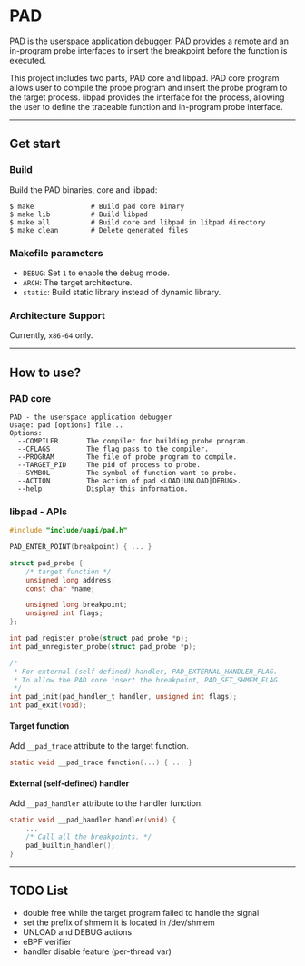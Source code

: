 # PAD

PAD is the userspace application debugger.
PAD provides a remote and an in-program probe interfaces to insert the breakpoint before the function is executed.

This project includes two parts, PAD core and libpad.
PAD core program allows user to compile the probe program and insert the probe program to the target process.
libpad provides the interface for the process, allowing the user to define the traceable function and in-program probe interface.

---

## Get start

### Build

Build the PAD binaries, core and libpad:

```
$ make              # Build pad core binary
$ make lib          # Build libpad
$ make all          # Build core and libpad in libpad directory
$ make clean        # Delete generated files
```

### Makefile parameters

- `DEBUG`: Set `1` to enable the debug mode.
- `ARCH`: The target architecture.
- `static`: Build static library instead of dynamic library.

### Architecture Support

Currently, `x86-64` only.

---

## How to use?

### PAD core

```
PAD - the userspace application debugger
Usage: pad [options] file...
Options:
  --COMPILER       The compiler for building probe program.
  --CFLAGS         The flag pass to the compiler.
  --PROGRAM        The file of probe program to compile.
  --TARGET_PID     The pid of process to probe.
  --SYMBOL         The symbol of function want to probe.
  --ACTION         The action of pad <LOAD|UNLOAD|DEBUG>.
  --help           Display this information.
```

### libpad - APIs

```c
#include "include/uapi/pad.h"

PAD_ENTER_POINT(breakpoint) { ... }

struct pad_probe {
    /* target function */
    unsigned long address;
    const char *name;

    unsigned long breakpoint;
    unsigned int flags;
};

int pad_register_probe(struct pad_probe *p);
int pad_unregister_probe(struct pad_probe *p);

/*
 * For external (self-defined) handler, PAD_EXTERNAL_HANDLER_FLAG.
 * To allow the PAD core insert the breakpoint, PAD_SET_SHMEM_FLAG.
 */
int pad_init(pad_handler_t handler, unsigned int flags);
int pad_exit(void);
```

#### Target function

Add `__pad_trace` attribute to the target function.

```c
static void __pad_trace function(...) { ... }
```

#### External (self-defined) handler

Add `__pad_handler` attribute to the handler function.

```c
static void __pad_handler handler(void) {
    ...
    /* Call all the breakpoints. */
    pad_builtin_handler();
}
```

---

## TODO List

- double free while the target program failed to handle the signal
- set the prefix of shmem it is located in /dev/shmem
- UNLOAD and DEBUG actions
- eBPF verifier
- handler disable feature (per-thread var)
